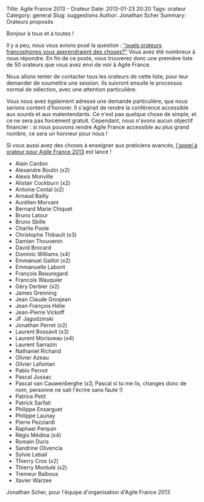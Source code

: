 Title: Agile France 2013 - Orateur
Date: 2013-01-23 20:20
Tags: orateur
Category: general
Slug: suggestions
Author: Jonathan Scher
Summary: Orateurs proposés

<p class="soon-small">Bonjour à tous et à toutes !</p>
<p class="soon-small">Il y a peu, nous vous avions posé la question :
<a href="#">"quels orateurs francophones vous apprendraient des choses?"</a> Vous avez été nombreux à nous répondre.
En fin de ce poste, vous trouverez donc une première liste de 50 orateurs que vous avez envi de voir à Agile France.</p>
<p class="soon-small">Nous allons tenter de contacter tous les orateurs de cette liste, pour leur demander de soumettre une session.
Ils suivront ensuite le processus normal de sélection, avec une attention particulière.</p>
<p class="soon-small">Vous nous avez également adressé une demande particulière, que nous serions content d'honorer.
Il s'agirait de rendre la conférence accessible aux sourds et aux malentendants. Ce n'est pas quelque chose de simple,
et ce ne sera pas forcément gratuit. Cependant, nous n'avons aucun objectif financier : si nous pouvons rendre Agile
France accessible au plus grand nombre, ce sera un honneur pour nous !
</p>
<p class="soon-small">Si vous aussi avez des choses à enseigner aux praticiens avancés, <a href="#">l'appel à orateur pour Agile France 2013</a> est lancé !</p>
<ul>
<li>Alain Cardon </li>
<li>Alexandre Boutin (x2)</li>
<li>Alexis Monville</li>
<li>Alistair Cockburn (x2)</li>
<li>Antoine Contal (x2)</li>
<li>Arnaud Bailly</li>
<li>Aurélien Morvant</li>
<li>Bernard Marie Chiquet</li>
<li>Bruno Latour</li>
<li>Bruno Sbille</li>
<li>Charlie Poole</li>
<li>Christophe Thibault (x3)</li>
<li>Damien Thouvenin</li>
<li>David Brocard</li>
<li>Dominic Williams (x4)</li>
<li>Emmanuel Gaillot (x2)</li>
<li>Emmanuelle Laborit</li>
<li>François Beauregard</li>
<li>Francois Wauquier</li>
<li>Géry Derbier (x2)</li>
<li>James Grenning</li>
<li>Jean Claude Grosjean</li>
<li>Jean François Hélie</li>
<li>Jean-Pierre Vickoff</li>
<li>JF Jagodzinski</li>
<li>Jonathan Perret (x2)</li>
<li>Laurent Bossavit (x3)</li>
<li>Laurent Morisseau (x4)</li>
<li>Laurent Sarrazin</li>
<li>Nathaniel Richand</li>
<li>Olivier Azeau </li>
<li>Olivier Lafontan</li>
<li>Pablo Pernot</li>
<li>Pascal Jussac</li>
<li>Pascal van Cauwenberghe (x3, Pascal si tu me lis, changes donc de nom, personne ne sait l'écrire sans faute !)</li>
<li>Patrice Petit</li>
<li>Patrick Sarfati</li>
<li>Philippe Ensarguet</li>
<li>Philippe Launay</li>
<li>Pierre Pezziardi</li>
<li>Raphael Perquin</li>
<li>Régis Médina (x4)</li>
<li>Romain Duris</li>
<li>Sandrine Olivencia</li>
<li>Sylvie Lebail</li>
<li>Thierry Cros (x2)</li>
<li>Thierry Montulé (x2)</li>
<li>Tremeur Balbous</li>
<li>Xavier Warzee</li>
</ul>
</p> Jonathan Scher, pour l'équipe d'organisation d'Agile France 2013<p class="soon-small">
